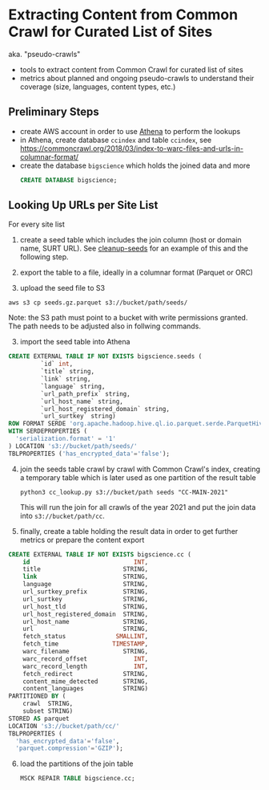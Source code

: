 # Extracting Content from Common Crawl for Curated List of Sites

aka. "pseudo-crawls"

- tools to extract content from Common Crawl for curated list of sites
- metrics about planned and ongoing pseudo-crawls to understand their coverage (size, languages, content types, etc.)

## Preliminary Steps

- create AWS account in order to use [Athena](https://aws.amazon.com/athena/) to perform the lookups
- in Athena, create database `ccindex` and table `ccindex`, see https://commoncrawl.org/2018/03/index-to-warc-files-and-urls-in-columnar-format/
- create the database `bigscience` which holds the joined data and more
  ```sql
  CREATE DATABASE bigscience;
  ```

## Looking Up URLs per Site List

For every site list

1. create a seed table which includes the join column (host or domain name, SURT URL). See [cleanup-seeds](./sourcing_sheet_seeds/cleanup-seeds.ipynb) for an example of this and the following step.

2. export the table to a file, ideally in a columnar format (Parquet or ORC)

3. upload the seed file to S3
  ```
  aws s3 cp seeds.gz.parquet s3://bucket/path/seeds/
  ```
  Note: the S3 path must point to a bucket with write permissions granted. The path needs to be adjusted also in follwing commands.

3. import the seed table into Athena
  ```sql
  CREATE EXTERNAL TABLE IF NOT EXISTS bigscience.seeds (
           `id` int,
           `title` string,
           `link` string,
           `language` string,
           `url_path_prefix` string,
           `url_host_name` string,
           `url_host_registered_domain` string,
           `url_surtkey` string)
  ROW FORMAT SERDE 'org.apache.hadoop.hive.ql.io.parquet.serde.ParquetHiveSerDe'
  WITH SERDEPROPERTIES (
    'serialization.format' = '1'
  ) LOCATION 's3://bucket/path/seeds/'
  TBLPROPERTIES ('has_encrypted_data'='false');
  ```

4. join the seeds table crawl by crawl with Common Crawl's index, creating a temporary table which is later used as one partition of the result table
   ```
   python3 cc_lookup.py s3://bucket/path seeds "CC-MAIN-2021"
   ```
   This will run the join for all crawls of the year 2021 and put the join data into `s3://bucket/path/cc`.

5. finally, create a table holding the result data in order to get further metrics or prepare the content export
  ```sql
  CREATE EXTERNAL TABLE IF NOT EXISTS bigscience.cc (
      id                             INT,
      title                       STRING,
      link                        STRING,
      language                    STRING,
      url_surtkey_prefix          STRING,
      url_surtkey                 STRING,
      url_host_tld                STRING,
      url_host_registered_domain  STRING,
      url_host_name               STRING,
      url                         STRING,
      fetch_status              SMALLINT,
      fetch_time               TIMESTAMP,
      warc_filename               STRING,
      warc_record_offset             INT,
      warc_record_length             INT,
      fetch_redirect              STRING,
      content_mime_detected       STRING,
      content_languages           STRING)
  PARTITIONED BY (
      crawl  STRING,
      subset STRING)
  STORED AS parquet
  LOCATION 's3://bucket/path/cc/'
  TBLPROPERTIES (
    'has_encrypted_data'='false',
    'parquet.compression'='GZIP');
  ```

6. load the partitions of the join table
   ```sql
   MSCK REPAIR TABLE bigscience.cc;
   ```

